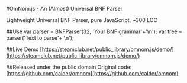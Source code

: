 #OmNom.js - An (Almost) Universal BNF Parser

  Lightweight Universal BNF Parser, pure JavaScript, ~300 LOC

##Use
  var parser = BNFParser(32, 'Your BNF grammar'+'\n');
  var tree = parser('Text to parse'+'\n');

##Live Demo
  [https://steamclub.net/public_library/omnom.js/demo/](https://steamclub.net/public_library/omnom.js/demo/)

##Released under the public domain
  Original code: [https://github.com/calder/omnom](https://github.com/calder/omnom)


